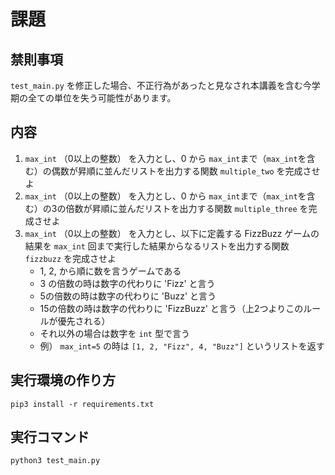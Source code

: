 # 課題

## 禁則事項
`test_main.py` を修正した場合、不正行為があったと見なされ本講義を含む今学期の全ての単位を失う可能性があります。

## 内容

1. `max_int`  （0以上の整数） を入力とし、0 から `max_int`まで（`max_int`を含む）の偶数が昇順に並んだリストを出力する関数 `multiple_two` を完成させよ
1. `max_int`  （0以上の整数） を入力とし、0 から `max_int`まで（`max_int`を含む）の3の倍数が昇順に並んだリストを出力する関数 `multiple_three` を完成させよ
1. `max_int`  （0以上の整数） を入力とし、以下に定義する FizzBuzz ゲームの結果を `max_int` 回まで実行した結果からなるリストを出力する関数 `fizzbuzz` を完成させよ
   - 1, 2, から順に数を言うゲームである
   - 3 の倍数の時は数字の代わりに 'Fizz' と言う
   - 5の倍数の時は数字の代わりに 'Buzz' と言う
   - 15の倍数の時は数字の代わりに 'FizzBuzz' と言う（上2つよりこのルールが優先される）
   - それ以外の場合は数字を `int` 型で言う
   - 例） `max_int=5` の時は `[1, 2, "Fizz", 4, "Buzz"]` というリストを返す

## 実行環境の作り方
`pip3 install -r requirements.txt`

## 実行コマンド
`python3 test_main.py`
